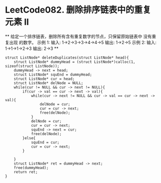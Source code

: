 # LeetCode082. 删除排序链表中的重复元素 II
**
给定一个排序链表，删除所有含有重复数字的节点，只保留原始链表中 没有重复出现 的数字。
示例 1:
输入: 1->2->3->3->4->4->5
输出: 1->2->5
示例 2:
输入: 1->1->1->2->3
输出: 2->3
**

```
struct ListNode* deleteDuplicates(struct ListNode* head){
    struct ListNode* dummyHead = (struct ListNode*)calloc(1, sizeof(struct ListNode));
    dummyHead -> next = head;
    struct ListNode* squEnd = dummyHead;
    struct ListNode* cur = head; 
    struct ListNode* delNode = NULL;
    while(cur != NULL && cur -> next != NULL){
        if(cur -> val == cur -> next -> val){
            while(cur -> next != NULL && cur -> val == cur -> next -> val){
                delNode = cur; 
                cur = cur -> next;
                free(delNode);
            }
            delNode = cur;
            cur = cur -> next;
            squEnd -> next = cur;
            free(delNode);
        }else{
            squEnd = cur; 
            cur = cur -> next;
        }
        
    }
    struct ListNode* ret = dummyHead -> next;
    free(dummyHead);
    return ret;
}
```